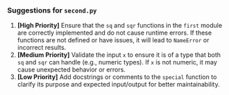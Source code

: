 ### Suggestions for `second.py`

1. **[High Priority]** Ensure that the `sq` and `sqr` functions in the `first` module are correctly implemented and do not cause runtime errors. If these functions are not defined or have issues, it will lead to `NameError` or incorrect results.
2. **[Medium Priority]** Validate the input `x` to ensure it is of a type that both `sq` and `sqr` can handle (e.g., numeric types). If `x` is not numeric, it may cause unexpected behavior or errors.
3. **[Low Priority]** Add docstrings or comments to the `special` function to clarify its purpose and expected input/output for better maintainability.

